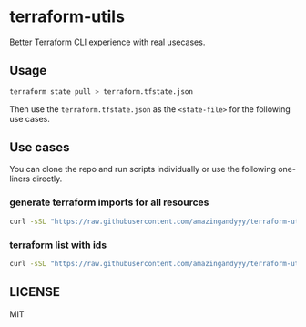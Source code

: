 # terraform-utils

Better Terraform CLI experience with real usecases.

## Usage

```bash
terraform state pull > terraform.tfstate.json
```

Then use the `terraform.tfstate.json` as the `<state-file>` for the following use cases.

## Use cases

You can clone the repo and run scripts individually or use the following one-liners directly.

### generate terraform imports for all resources

```bash
curl -sSL "https://raw.githubusercontent.com/amazingandyyy/terraform-utils/main/terraform-imports-generate.sh" | bash -s -- <state-file> <output-file>
```

### terraform list with ids

```bash
curl -sSL "https://raw.githubusercontent.com/amazingandyyy/terraform-utils/main/terraform-state-list-ids.sh" | bash -s -- <state-file>
```

## LICENSE

MIT
